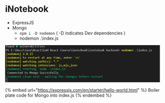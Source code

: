 # iNotebook

* ExpressJS
* Mongo
  * `npm i -D nodemon` ( -D indicates Dev dependencies )
  * nodemon .\index.js

![](<../../.gitbook/assets/image (9) (1).png>)

{% embed url="https://expressjs.com/en/starter/hello-world.html" %}
Boiler plate code for Mongo into index.js
{% endembed %}

